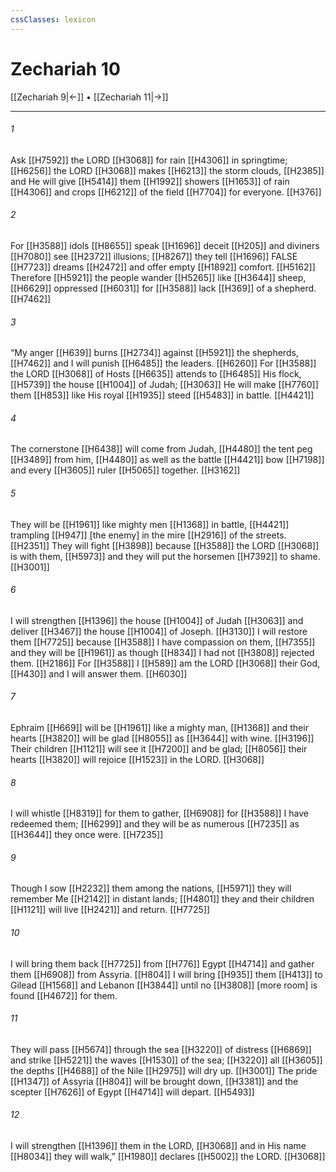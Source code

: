 ```yaml
---
cssClasses: lexicon
---
```


# Zechariah 10

[[Zechariah 9|←]] • [[Zechariah 11|→]]

---

###### 1
Ask [[H7592]] the LORD [[H3068]] for rain [[H4306]] in springtime; [[H6256]] the LORD [[H3068]] makes [[H6213]] the storm clouds, [[H2385]] and He will give [[H5414]] them [[H1992]] showers [[H1653]] of rain [[H4306]] and crops [[H6212]] of the field [[H7704]] for everyone. [[H376]]

###### 2
For [[H3588]] idols [[H8655]] speak [[H1696]] deceit [[H205]] and diviners [[H7080]] see [[H2372]] illusions; [[H8267]] they tell [[H1696]] FALSE [[H7723]] dreams [[H2472]] and offer empty [[H1892]] comfort. [[H5162]] Therefore [[H5921]] the people wander [[H5265]] like [[H3644]] sheep, [[H6629]] oppressed [[H6031]] for [[H3588]] lack [[H369]] of a shepherd. [[H7462]]

###### 3
“My anger [[H639]] burns [[H2734]] against [[H5921]] the shepherds, [[H7462]] and I will punish [[H6485]] the leaders. [[H6260]] For [[H3588]] the LORD [[H3068]] of Hosts [[H6635]] attends to [[H6485]] His flock, [[H5739]] the house [[H1004]] of Judah; [[H3063]] He will make [[H7760]] them [[H853]] like His royal [[H1935]] steed [[H5483]] in battle. [[H4421]]

###### 4
The cornerstone [[H6438]] will come from Judah, [[H4480]] the tent peg [[H3489]] from him, [[H4480]] as well as the battle [[H4421]] bow [[H7198]] and every [[H3605]] ruler [[H5065]] together. [[H3162]]

###### 5
They will be [[H1961]] like mighty men [[H1368]] in battle, [[H4421]] trampling [[H947]] [the enemy] in the mire [[H2916]] of the streets. [[H2351]] They will fight [[H3898]] because [[H3588]] the LORD [[H3068]] is with them, [[H5973]] and they will put the horsemen [[H7392]] to shame. [[H3001]]

###### 6
I will strengthen [[H1396]] the house [[H1004]] of Judah [[H3063]] and deliver [[H3467]] the house [[H1004]] of Joseph. [[H3130]] I will restore them [[H7725]] because [[H3588]] I have compassion on them, [[H7355]] and they will be [[H1961]] as though [[H834]] I had not [[H3808]] rejected them. [[H2186]] For [[H3588]] I [[H589]] am the LORD [[H3068]] their God, [[H430]] and I will answer them. [[H6030]]

###### 7
Ephraim [[H669]] will be [[H1961]] like a mighty man, [[H1368]] and their hearts [[H3820]] will be glad [[H8055]] as [[H3644]] with wine. [[H3196]] Their children [[H1121]] will see it [[H7200]] and be glad; [[H8056]] their hearts [[H3820]] will rejoice [[H1523]] in the LORD. [[H3068]]

###### 8
I will whistle [[H8319]] for them  to gather, [[H6908]] for [[H3588]] I have redeemed them; [[H6299]] and they will be as numerous [[H7235]] as [[H3644]] they once were. [[H7235]]

###### 9
Though I sow [[H2232]] them among the nations, [[H5971]] they will remember Me [[H2142]] in distant lands; [[H4801]] they and their children [[H1121]] will live [[H2421]] and return. [[H7725]]

###### 10
I will bring them back [[H7725]] from [[H776]] Egypt [[H4714]] and gather them [[H6908]] from Assyria. [[H804]] I will bring [[H935]] them [[H413]] to Gilead [[H1568]] and Lebanon [[H3844]] until no [[H3808]] [more room] is found [[H4672]] for them. 

###### 11
They will pass [[H5674]] through the sea [[H3220]] of distress [[H6869]] and strike [[H5221]] the waves [[H1530]] of the sea; [[H3220]] all [[H3605]] the depths [[H4688]] of the Nile [[H2975]] will dry up. [[H3001]] The pride [[H1347]] of Assyria [[H804]] will be brought down, [[H3381]] and the scepter [[H7626]] of Egypt [[H4714]] will depart. [[H5493]]

###### 12
I will strengthen [[H1396]] them in the LORD, [[H3068]] and in His name [[H8034]] they will walk,” [[H1980]] declares [[H5002]] the LORD. [[H3068]]


